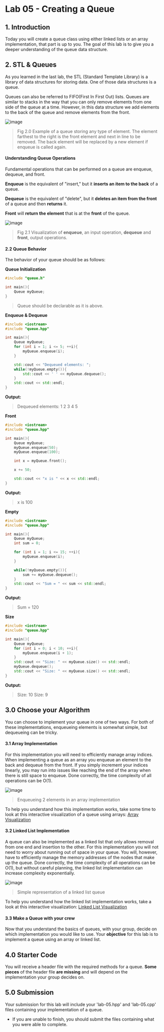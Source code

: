 # Lab 05 - Creating a Queue
## 1. Introduction
Today you will create a queue class using either linked lists or an array implementation, that part is up to you. The goal of this lab is to give you a deeper understanding of the queue data structure.

## 2. STL & Queues
As you learned in the last lab, the STL (Standard Template Library) is a library of data structures for storing data. One of those data structures is a queue. 

Queues can also be referred to FIFO(First In First Out) lists. Queues are similar to stacks in the way that you can only remove elements from one side of the queue at a time. However, in this data structure we add elements to the back of the queue and remove elements from the front.

![image](./images/queuefig1.png "Queue Figure 1")
> Fig 2.0 Example of a queue storing any type of element. The element farthest to the right is the front element and next in line to be removed. The back element will be replaced by a new element if enqueue is called again.

#### Understanding Queue Operations
 
 Fundamental operations that can be performed on a queue are enqueue, dequeue, and front.

**Enqueue** is the equivalent of "insert," but it **inserts an item to the back** of a queue.

**Dequeue** is the equivalent of "delete", but it **deletes an item from the front** of a queue and then **returns** it.

**Front** will **return the element** that is at the **front** of the queue.

![image](./images/queuefig2.png "Queue Figure 2")

> Fig 2.1 Visualization of **enqueue**, an input operation, **dequeue** and **front**, output operations.

#### 2.2 Queue Behavior

The behavior of your queue should be as follows:

**Queue Initialization**
```c++
#include "queue.h"

int main(){
    Queue myQueue;
}
```
> Queue should be declarable as it is above.

**Enqueue & Dequeue**
```c++
#include <iostream>
#include "queue.hpp"

int main(){
    Queue myQueue;
    for (int i = 1; i <= 5; ++i){
        myQueue.enqueue(i);
    }

    std::cout << "Dequeued elements: "; 
    while(!myQueue.empty()){
        std::cout << ' ' << myQueue.dequeue();
    }
    std::cout << std::endl;
}
```
**Output:**
> Dequeued elements: 1 2 3 4 5

**Front**

```c++
#include <iostream>
#include "queue.hpp"

int main(){
    Queue myQueue;
    myQueue.enqueue(50);
    myQueue.enqueue(100);

    int x = myQueue.front();

    x += 50;

    std::cout << "x is " << x << std::endl;
}
```
**Output:**
> x is 100

**Empty**
```c++
#include <iostream>
#include "queue.hpp"

int main(){
    Queue myQueue;
    int sum = 0;

    for (int i = 1; i <= 15; ++i){
        myQueue.enqueue(i);
    }

    while(!myQueue.empty()){
        sum += myQueue.dequeue();
    }
    std::cout << "Sum = " << sum << std::endl;
}
```
**Output:**
> Sum = 120

**Size**
```c++
#include <iostream>
#include "queue.hpp"

int main(){
    Queue myQueue;
    for (int i = 0; i < 10; ++i){
        myQueue.enqueue(i + 1);
    }
    std::cout << "Size: " << myQueue.size() << std::endl;
    myQueue.dequeue();
    std::cout << "Size: " << myQueue.size() << std::endl;
}
```
**Output:**
> Size: 10
> Size: 9

## 3.0 Choose your Algorithm

You can choose to implement your queue in one of two ways. For both of these implementations, enqueueing elements is somewhat simple, but dequeueing can be tricky.

#### 3.1 Array Implementation

For this implementation you will need to efficiently manage array indices. When implementing a queue as an array you enqueue an element to the back and dequeue from the front. If you simply increment your indices linearly, you may run into issues like reaching the end of the array when there is still space to enqueue. Done correctly, the time complexity of all operations can be O(1).

![image](./images/queuefig3.jpg "Queue Figure 3")
> Enqueueing 2 elements in an array implementation

To help you understand how this implementation works, take some time to look at this interactive visualization of a queue using arrays: [Array Visualization](https://www.cs.usfca.edu/~galles/visualization/QueueArray.html)

#### 3.2 Linked List Implementation

A queue can also be implemented as a linked list that only allows removal from one end and insertion to the other. For this implementation you will not need to worry about running out of space in your queue. You will, however, have to efficiently manage the memory addresses of the nodes that make up the queue. Done correctly, the time complexity of all operations can be O(1), but without careful planning, the linked list implementation can increase complexity exponentially.

![image](./images/queuefig4.jpg "Simple Queue")
> Simple representation of a linked list queue

To help you understand how the linked list implementation works, take a look at this interactive visualization: [Linked List Visualization](https://www.cs.usfca.edu/~galles/visualization/QueueLL.html)

#### 3.3 Make a Queue with your crew

Now that you understand the basics of queues, with your group, decide on which implementation you would like to use. Your **objective** for this lab is to implement a queue using an array or linked list.

## 4.0 Starter Code

You will receive a header file with the required methods for a queue. **Some pieces** of the header file **are missing** and will depend on the implementation your group decides on. 

## 5.0 Submission

Your submission for this lab will include your 'lab-05.hpp' and 'lab-05.cpp' files containing your implementation of a queue.

* If you are unable to finish, you should submit the files containing what you were able to complete.

